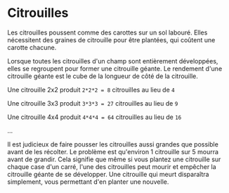 # Citrouilles

Les citrouilles poussent comme des carottes sur un sol labouré. Elles nécessitent des graines de citrouille pour être plantées, qui coûtent une carotte chacune.

Lorsque toutes les citrouilles d'un champ sont entièrement développées, elles se regroupent pour former une citrouille géante. Le rendement d'une citrouille géante est le cube de la longueur de côté de la citrouille.

Une citrouille 2x2 produit `2*2*2 = 8` citrouilles au lieu de `4`

Une citrouille 3x3 produit `3*3*3 = 27` citrouilles au lieu de `9`

Une citrouille 4x4 produit `4*4*4 = 64` citrouilles au lieu de `16`

...

Il est judicieux de faire pousser les citrouilles aussi grandes que possible avant de les récolter. Le problème est qu'environ 1 citrouille sur 5 mourra avant de grandir. Cela signifie que même si vous plantez une citrouille sur chaque case d'un carré, l'une des citrouilles peut mourir et empêcher la citrouille géante de se développer. Une citrouille qui meurt disparaîtra simplement, vous permettant d'en planter une nouvelle.
